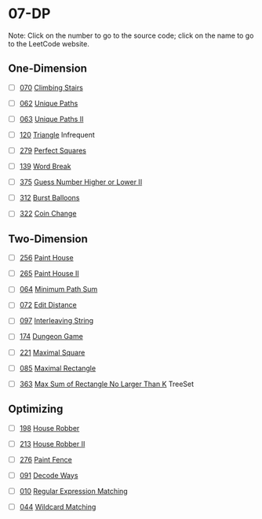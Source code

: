 # 07-DP
Note: Click on the number to go to the source code; click on the name to go to the LeetCode website.
## One-Dimension

- [ ] [070](070_Climbing_Stairs.cpp) [Climbing Stairs](https://leetcode.com/problems/climbing-stairs/description/)

- [ ] [062](062_Unique_Paths.cpp) [Unique Paths](https://leetcode.com/problems/unique-paths/description/)

- [ ] [063](063_Unique_Paths_II.cpp) [Unique Paths II](https://leetcode.com/problems/unique-paths-ii/description/)

- [ ] [120](120_Triangle.cpp) [Triangle](https://leetcode.com/problems/triangle/description/) Infrequent

- [ ] [279](279_Perfect_Squares.cpp) [Perfect Squares](https://leetcode.com/problems/perfect-squares/description/)

- [ ] [139](139_Word_Break.cpp) [Word Break](https://leetcode.com/problems/word-break/)

- [ ] [375](375_Guess_Number_Higher_or_Lower_II.cpp) [Guess Number Higher or Lower II](https://leetcode.com/problems/guess-number-higher-or-lower-ii/description/)

- [ ] [312](312_Burst_Balloons.cpp) [Burst Balloons](https://leetcode.com/problems/burst-balloons/description/)

- [ ] [322](322_Coin_Change.cpp) [Coin Change](https://leetcode.com/problems/coin-change/description/)

## Two-Dimension

- [ ] [256](256_Paint_House.cpp) [Paint House](https://leetcode.com/problems/paint-house/description/)

- [ ] [265](265_Paint_House_II.cpp) [Paint House II](https://leetcode.com/problems/paint-house-ii/description/)

- [ ] [064](064_Minimum_Path_Sum.cpp) [Minimum Path Sum](https://leetcode.com/problems/minimum-path-sum/description/)

- [ ] [072](072_Edit_Distance.cpp) [Edit Distance](https://leetcode.com/problems/edit-distance/description/)

- [ ] [097](097_Interleaving_String.cpp) [Interleaving String](https://leetcode.com/problems/interleaving-string/description/)

- [ ] [174](174_Dungeon_Game.cpp) [Dungeon Game](https://leetcode.com/problems/dungeon-game/description/)

- [ ] [221](221_Maximal_Square.cpp) [Maximal Square](https://leetcode.com/problems/maximal-square/description/)

- [ ] [085](085_Maximal_Rectangle.cpp) [Maximal Rectangle](https://leetcode.com/problems/maximal-rectangle/description/)

- [ ] [363](363_Max_Sum_of_Rectangle_No_Larger_Than_K.cpp) [Max Sum of Rectangle No Larger Than K](https://leetcode.com/problems/max-sum-of-rectangle-no-larger-than-k/description/) TreeSet

## Optimizing

- [ ] [198](198_House_Robber.cpp) [House Robber](https://leetcode.com/problems/house-robber/)

- [ ] [213](213_House_Robber_II.cpp) [House Robber II](https://cspiration.com/leetcodeClassification)

- [ ] [276](276_Paint_Fence.cpp) [Paint Fence](https://leetcode.com/problems/paint-fence/description/)

- [ ] [091](091_Decode_Ways.cpp) [Decode Ways](https://leetcode.com/problems/decode-ways/description/)

- [ ] [010](010_Regular_Expression_Matching.cpp) [Regular Expression Matching](https://leetcode.com/problems/regular-expression-matching/description/)

- [ ] [044](044_Wildcard_Matching.cpp) [Wildcard Matching](https://leetcode.com/problems/wildcard-matching/description/)

